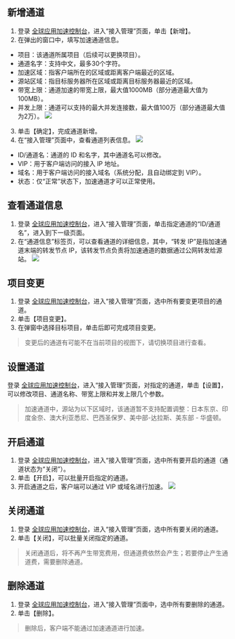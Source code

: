 ## 新增通道
1. 登录 [全球应用加速控制台](https://console.cloud.tencent.com/gaap)，进入“接入管理”页面，单击【新增】。
2. 在弹出的窗口中，填写加速通道信息。
 - 项目：该通道所属项目（后续可以更换项目）。
 - 通道名字：支持中文，最多30个字符。
 - 加速区域：指客户端所在的区域或距离客户端最近的区域。
 - 源站区域：指目标服务器所在区域或距离目标服务器最近的区域。
 - 带宽上限：通道加速的带宽上限，最大值1000MB（部分通道最大值为100MB）。
 - 并发上限：通道可以支持的最大并发连接数，最大值100万（部分通道最大值为2万）。
![](https://main.qcloudimg.com/raw/d30c08d1cf9dedb12ed805bf731e073f.png)
3. 单击【确定】，完成通道新增。
4. 在“接入管理”页面中，查看通道列表信息。
![](https://main.qcloudimg.com/raw/b326c683b47321704d0269a0eb047f2d.png)
 - ID/通道名：通道的 ID 和名字，其中通道名可以修改。
 - VIP：用于客户端访问的接入 IP 地址。
 - 域名：用于客户端访问的接入域名（系统分配，且自动绑定到 VIP）。
 - 状态：仅“正常”状态下，加速通道才可以正常使用。

## 查看通道信息
1. 登录 [全球应用加速控制台](https://console.cloud.tencent.com/gaap)，进入“接入管理”页面，单击指定通道的“ID/通道名”，进入到下一级页面。
2. 在“通道信息”标签页，可以查看通道的详细信息，其中，“转发 IP”是指加速通道末端的转发节点 IP，该转发节点负责将加速通道的数据通过公网转发给源站。
![](https://main.qcloudimg.com/raw/0f3097be7c9bb138d4287683a97863d1.png)

## 项目变更
1.  登录 [全球应用加速控制台](https://console.cloud.tencent.com/gaap)，进入“接入管理”页面，选中所有要变更项目的通道。
2. 单击【项目变更】。
3. 在弹窗中选择目标项目，单击后即可完成项目变更。
>变更后的通道有可能不在当前项目的视图下，请切换项目进行查看。

## 设置通道
 登录 [全球应用加速控制台](https://console.cloud.tencent.com/gaap)，进入“接入管理”页面，对指定的通道，单击【设置】，可以修改项目、通道名称、带宽上限和并发上限几个参数。
>加速通道中，源站为以下区域时，该通道暂不支持配置调整：日本东京、印度金奈、澳大利亚悉尼、巴西圣保罗、美中部-达拉斯、美东部 - 华盛顿。

## 开启通道
1.  登录 [全球应用加速控制台](https://console.cloud.tencent.com/gaap)，进入“接入管理”页面，选中所有要开启的通道（通道状态为“关闭”）。
2. 单击【开启】，可以批量开启指定的通道。
3. 开启通道之后，客户端可以通过 VIP 或域名进行加速。
![](https://main.qcloudimg.com/raw/3cc42929cf03bc654c096a8f5d46720a.jpg)

## 关闭通道
1.  登录 [全球应用加速控制台](https://console.cloud.tencent.com/gaap)，进入“接入管理”页面，选中所有要关闭的通道。
2. 单击【关闭】，可以批量关闭指定的通道。
>关闭通道后，将不再产生带宽费用，但通道费依然会产生；若要停止产生通道费，需要删除通道。

## 删除通道
1.  登录 [全球应用加速控制台](https://console.cloud.tencent.com/gaap)，进入“接入管理”页面中，选中所有要删除的通道。
2. 单击【删除】。
>删除后，客户端不能通过加速通道进行加速。

